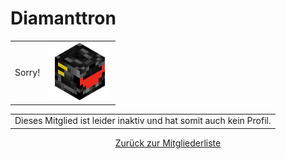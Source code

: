 <h1 class="mitgliedname">Diamanttron</h1>

<table class="noborder_table"><tr><td align="center"><span style="font-family:'Indie Flower' font-size:28px">Sorry!</td><td align="right"><img src="Head/Diamanttron.png" width="100px"></td></tr></table>

<table class="error_table"><tr><td>Dieses Mitglied ist leider inaktiv und
hat somit auch kein Profil.</td></tr></table>

<p style="text-align:center"><a href="https://themaun.github.io/Mitglieder">Zurück zur Mitgliederliste</a></p>
